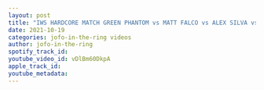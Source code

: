 ```yaml
---
layout: post
title: "IWS HARDCORE MATCH GREEN PHANTOM vs MATT FALCO vs ALEX SILVA vs MACRAE MARTIN BLOOD, SWEAT & BEERS"
date: 2021-10-19
categories: jofo-in-the-ring videos
author: jofo-in-the-ring
spotify_track_id: 
youtube_video_id: vDlBm60DkpA
apple_track_id: 
youtube_metadata: 
---
```

